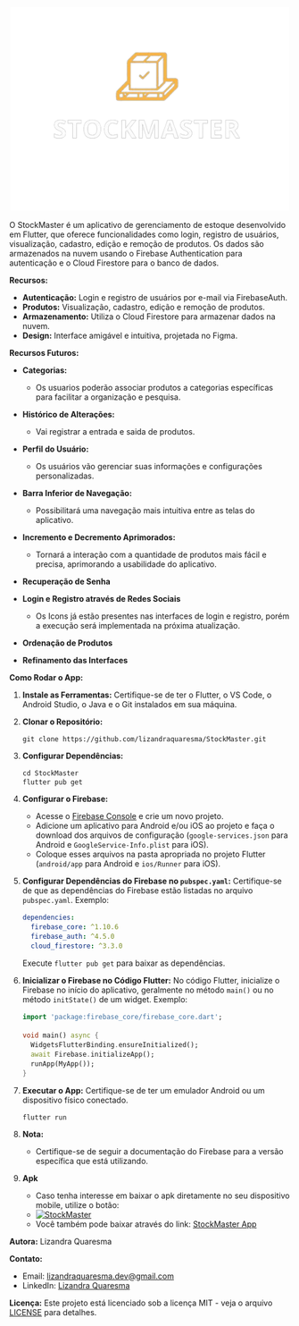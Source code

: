 <p align="center">
  <img src="assets/images/stockmaster.png" alt="StockMaster Logo" width="500">
</p>

O StockMaster é um aplicativo de gerenciamento de estoque desenvolvido em Flutter, que oferece funcionalidades como login, registro de usuários, visualização, cadastro, edição e remoção de produtos. Os dados são armazenados na nuvem usando o Firebase Authentication para autenticação e o Cloud Firestore para o banco de dados.

**Recursos:**
- **Autenticação:** Login e registro de usuários por e-mail via FirebaseAuth.
- **Produtos:** Visualização, cadastro, edição e remoção de produtos.
- **Armazenamento:** Utiliza o Cloud Firestore para armazenar dados na nuvem.
- **Design:** Interface amigável e intuitiva, projetada no Figma.


**Recursos Futuros:**

- **Categorias:** 
  - Os usuarios poderão associar produtos a categorias específicas para facilitar a organização e pesquisa.

- **Histórico de Alterações:** 
  - Vai registrar a entrada e saida de produtos.

- **Perfil do Usuário:** 
  - Os usuários vão gerenciar suas informações e configurações personalizadas.

- **Barra Inferior de Navegação:** 
  - Possibilitará uma navegação mais intuitiva entre as telas do aplicativo.

- **Incremento e Decremento Aprimorados:** 
  - Tornará a interação com a quantidade de produtos mais fácil e precisa, aprimorando a usabilidade do aplicativo.

- **Recuperação de Senha**

- **Login e Registro através de Redes Sociais**
  - Os Icons já estão presentes nas interfaces de login e registro, porém a execução será implementada na próxima atualização.

- **Ordenação de Produtos**
  
- **Refinamento das Interfaces**

**Como Rodar o App:**

1. **Instale as Ferramentas:**
   Certifique-se de ter o Flutter, o VS Code, o Android Studio, o Java e o Git instalados em sua máquina.

2. **Clonar o Repositório:**
   ```
   git clone https://github.com/lizandraquaresma/StockMaster.git
   ```

3. **Configurar Dependências:**
   ```
   cd StockMaster
   flutter pub get
   ```

4. **Configurar o Firebase:**
   - Acesse o [Firebase Console](https://console.firebase.google.com/) e crie um novo projeto.
   - Adicione um aplicativo para Android e/ou iOS ao projeto e faça o download dos arquivos de configuração (`google-services.json` para Android e `GoogleService-Info.plist` para iOS).
   - Coloque esses arquivos na pasta apropriada no projeto Flutter (`android/app` para Android e `ios/Runner` para iOS).

5. **Configurar Dependências do Firebase no `pubspec.yaml`:**
   Certifique-se de que as dependências do Firebase estão listadas no arquivo `pubspec.yaml`. Exemplo:
   
   ```yaml
   dependencies:
     firebase_core: ^1.10.6
     firebase_auth: ^4.5.0
     cloud_firestore: ^3.3.0
   ```

   Execute `flutter pub get` para baixar as dependências.

6. **Inicializar o Firebase no Código Flutter:**
   No código Flutter, inicialize o Firebase no início do aplicativo, geralmente no método `main()` ou no método `initState()` de um widget. Exemplo:

   ```dart
   import 'package:firebase_core/firebase_core.dart';

   void main() async {
     WidgetsFlutterBinding.ensureInitialized();
     await Firebase.initializeApp();
     runApp(MyApp());
   }
   ```

7. **Executar o App:**
   Certifique-se de ter um emulador Android ou um dispositivo físico conectado.
   ```
   flutter run
   ```

8. **Nota:**
   - Certifique-se de seguir a documentação do Firebase para a versão específica que está utilizando.


9. **Apk**
   - Caso tenha interesse em baixar o apk diretamente no seu dispositivo mobile, utilize o botão:
   - [![StockMaster](https://img.shields.io/badge/Baixar%20APK-Download-blue?style=for-the-badge&logo=android)](https://drive.google.com/uc?export=download&id=1SXvI-HYryFgROk3YnDPcsBHnuFamhgFQ)
   - Você também pode baixar através do link: [StockMaster App](https://drive.google.com/file/d/1SXvI-HYryFgROk3YnDPcsBHnuFamhgFQ/view?usp=sharing)

**Autora:**
Lizandra Quaresma

**Contato:**
- Email: lizandraquaresma.dev@gmail.com
- LinkedIn: [Lizandra Quaresma](https://www.linkedin.com/in/lizandraquaresma/)

**Licença:**
Este projeto está licenciado sob a licença MIT - veja o arquivo [LICENSE](LICENSE) para detalhes.



